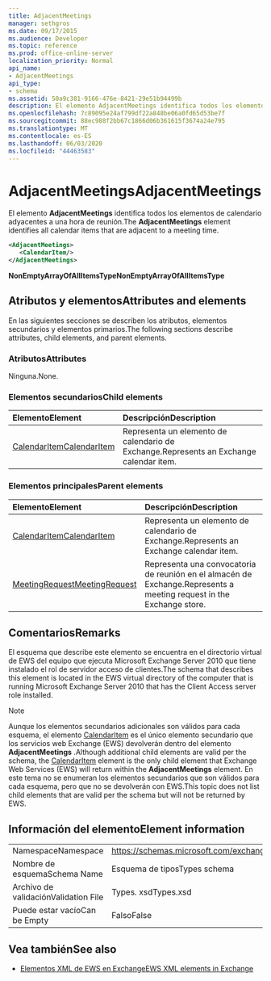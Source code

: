 ```yaml
---
title: AdjacentMeetings
manager: sethgros
ms.date: 09/17/2015
ms.audience: Developer
ms.topic: reference
ms.prod: office-online-server
localization_priority: Normal
api_name:
- AdjacentMeetings
api_type:
- schema
ms.assetid: 50a9c381-9166-476e-8421-29e51b94499b
description: El elemento AdjacentMeetings identifica todos los elementos de calendario adyacentes a una hora de reunión.
ms.openlocfilehash: 7c89095e24af799df22a848be06a0fd65d53be7f
ms.sourcegitcommit: 88ec988f2bb67c1866d06b361615f3674a24e795
ms.translationtype: MT
ms.contentlocale: es-ES
ms.lasthandoff: 06/03/2020
ms.locfileid: "44463583"
---
```

# <a name="adjacentmeetings"></a><span data-ttu-id="5d74a-103">AdjacentMeetings</span><span class="sxs-lookup"><span data-stu-id="5d74a-103">AdjacentMeetings</span></span>

<span data-ttu-id="5d74a-104">El elemento **AdjacentMeetings** identifica todos los elementos de calendario adyacentes a una hora de reunión.</span><span class="sxs-lookup"><span data-stu-id="5d74a-104">The **AdjacentMeetings** element identifies all calendar items that are adjacent to a meeting time.</span></span> 
  
```xml
<AdjacentMeetings>
   <CalendarItem/>
</AdjacentMeetings>
```

 <span data-ttu-id="5d74a-105">**NonEmptyArrayOfAllItemsType**</span><span class="sxs-lookup"><span data-stu-id="5d74a-105">**NonEmptyArrayOfAllItemsType**</span></span>
## <a name="attributes-and-elements"></a><span data-ttu-id="5d74a-106">Atributos y elementos</span><span class="sxs-lookup"><span data-stu-id="5d74a-106">Attributes and elements</span></span>

<span data-ttu-id="5d74a-107">En las siguientes secciones se describen los atributos, elementos secundarios y elementos primarios.</span><span class="sxs-lookup"><span data-stu-id="5d74a-107">The following sections describe attributes, child elements, and parent elements.</span></span>
  
### <a name="attributes"></a><span data-ttu-id="5d74a-108">Atributos</span><span class="sxs-lookup"><span data-stu-id="5d74a-108">Attributes</span></span>

<span data-ttu-id="5d74a-109">Ninguna.</span><span class="sxs-lookup"><span data-stu-id="5d74a-109">None.</span></span>
  
### <a name="child-elements"></a><span data-ttu-id="5d74a-110">Elementos secundarios</span><span class="sxs-lookup"><span data-stu-id="5d74a-110">Child elements</span></span>

|<span data-ttu-id="5d74a-111">**Elemento**</span><span class="sxs-lookup"><span data-stu-id="5d74a-111">**Element**</span></span>|<span data-ttu-id="5d74a-112">**Descripción**</span><span class="sxs-lookup"><span data-stu-id="5d74a-112">**Description**</span></span>|
|:-----|:-----|
|[<span data-ttu-id="5d74a-113">CalendarItem</span><span class="sxs-lookup"><span data-stu-id="5d74a-113">CalendarItem</span></span>](calendaritem.md) <br/> |<span data-ttu-id="5d74a-114">Representa un elemento de calendario de Exchange.</span><span class="sxs-lookup"><span data-stu-id="5d74a-114">Represents an Exchange calendar item.</span></span>  <br/> |
   
### <a name="parent-elements"></a><span data-ttu-id="5d74a-115">Elementos principales</span><span class="sxs-lookup"><span data-stu-id="5d74a-115">Parent elements</span></span>

|<span data-ttu-id="5d74a-116">**Elemento**</span><span class="sxs-lookup"><span data-stu-id="5d74a-116">**Element**</span></span>|<span data-ttu-id="5d74a-117">**Descripción**</span><span class="sxs-lookup"><span data-stu-id="5d74a-117">**Description**</span></span>|
|:-----|:-----|
|[<span data-ttu-id="5d74a-118">CalendarItem</span><span class="sxs-lookup"><span data-stu-id="5d74a-118">CalendarItem</span></span>](calendaritem.md) <br/> |<span data-ttu-id="5d74a-119">Representa un elemento de calendario de Exchange.</span><span class="sxs-lookup"><span data-stu-id="5d74a-119">Represents an Exchange calendar item.</span></span>  <br/> |
|[<span data-ttu-id="5d74a-120">MeetingRequest</span><span class="sxs-lookup"><span data-stu-id="5d74a-120">MeetingRequest</span></span>](meetingrequest.md) <br/> |<span data-ttu-id="5d74a-121">Representa una convocatoria de reunión en el almacén de Exchange.</span><span class="sxs-lookup"><span data-stu-id="5d74a-121">Represents a meeting request in the Exchange store.</span></span>  <br/> |
   
## <a name="remarks"></a><span data-ttu-id="5d74a-122">Comentarios</span><span class="sxs-lookup"><span data-stu-id="5d74a-122">Remarks</span></span>

<span data-ttu-id="5d74a-123">El esquema que describe este elemento se encuentra en el directorio virtual de EWS del equipo que ejecuta Microsoft Exchange Server 2010 que tiene instalado el rol de servidor acceso de clientes.</span><span class="sxs-lookup"><span data-stu-id="5d74a-123">The schema that describes this element is located in the EWS virtual directory of the computer that is running Microsoft Exchange Server 2010 that has the Client Access server role installed.</span></span>
  
> [!NOTE]
> <span data-ttu-id="5d74a-124">Aunque los elementos secundarios adicionales son válidos para cada esquema, el elemento [CalendarItem](calendaritem.md) es el único elemento secundario que los servicios web Exchange (EWS) devolverán dentro del elemento **AdjacentMeetings** .</span><span class="sxs-lookup"><span data-stu-id="5d74a-124">Although additional child elements are valid per the schema, the [CalendarItem](calendaritem.md) element is the only child element that Exchange Web Services (EWS) will return within the **AdjacentMeetings** element.</span></span> <span data-ttu-id="5d74a-125">En este tema no se enumeran los elementos secundarios que son válidos para cada esquema, pero que no se devolverán con EWS.</span><span class="sxs-lookup"><span data-stu-id="5d74a-125">This topic does not list child elements that are valid per the schema but will not be returned by EWS.</span></span> 
  
## <a name="element-information"></a><span data-ttu-id="5d74a-126">Información del elemento</span><span class="sxs-lookup"><span data-stu-id="5d74a-126">Element information</span></span>

|||
|:-----|:-----|
|<span data-ttu-id="5d74a-127">Namespace</span><span class="sxs-lookup"><span data-stu-id="5d74a-127">Namespace</span></span>  <br/> |https://schemas.microsoft.com/exchange/services/2006/types  <br/> |
|<span data-ttu-id="5d74a-128">Nombre de esquema</span><span class="sxs-lookup"><span data-stu-id="5d74a-128">Schema Name</span></span>  <br/> |<span data-ttu-id="5d74a-129">Esquema de tipos</span><span class="sxs-lookup"><span data-stu-id="5d74a-129">Types schema</span></span>  <br/> |
|<span data-ttu-id="5d74a-130">Archivo de validación</span><span class="sxs-lookup"><span data-stu-id="5d74a-130">Validation File</span></span>  <br/> |<span data-ttu-id="5d74a-131">Types. xsd</span><span class="sxs-lookup"><span data-stu-id="5d74a-131">Types.xsd</span></span>  <br/> |
|<span data-ttu-id="5d74a-132">Puede estar vacío</span><span class="sxs-lookup"><span data-stu-id="5d74a-132">Can be Empty</span></span>  <br/> |<span data-ttu-id="5d74a-133">Falso</span><span class="sxs-lookup"><span data-stu-id="5d74a-133">False</span></span>  <br/> |
   
## <a name="see-also"></a><span data-ttu-id="5d74a-134">Vea también</span><span class="sxs-lookup"><span data-stu-id="5d74a-134">See also</span></span>

- [<span data-ttu-id="5d74a-135">Elementos XML de EWS en Exchange</span><span class="sxs-lookup"><span data-stu-id="5d74a-135">EWS XML elements in Exchange</span></span>](ews-xml-elements-in-exchange.md)

